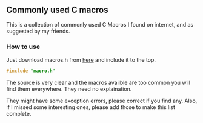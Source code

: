 ## Commonly used C macros

This is a collection of commonly used C Macros I found on internet, and as suggested by my friends.

### How to use

Just download macros.h from [here](https://github.com/ramdeoshubham/macros/archive/master.zip) and include it to the top.

```C
#include "macro.h"
```
The source is very clear and the macros availble are too common you will find them everywhere. They need no explaination.

They might have some exception errors, please correct if you find any. Also, if I missed some interesting ones, please add those to make this list complete.

